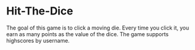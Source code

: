 # Hit-The-Dice
The goal of this game is to click a moving die. Every time you click it, you earn as many points as the value of the dice.
The game supports highscores by username.
